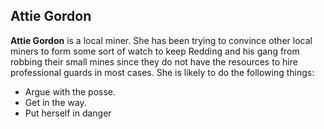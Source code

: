 ## Attie Gordon

**Attie Gordon** is a local miner. She has been trying to convince other local miners to form some sort of watch to keep Redding and his gang from robbing their small mines since they do not have the resources to hire professional guards in most cases. She is likely to do the following things:

* Argue with the posse.
* Get in the way.
* Put herself in danger
